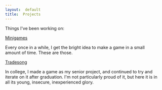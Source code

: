 ```yaml
---
layout:  default
title:  Projects
---
```


Things I've been working on:

<div><a href="{{site.url}}/projects/minigames">Minigames</a>

Every once in a while, I get the bright idea to make a game in a small amount of time. These are those.
</div>

<div><a href="{{site.url}}/projects/tradesong">Tradesong<a/>

In college, I made a game as my senior project, and continued to try and iterate on it after graduation. I'm not particularly proud of it, but here it is in all its young, insecure, inexperienced glory.
</div>